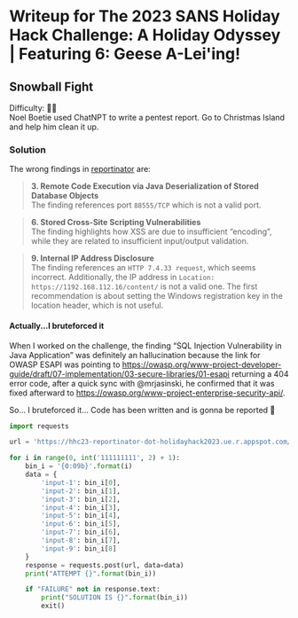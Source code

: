 # Writeup for The 2023 SANS Holiday Hack Challenge: A Holiday Odyssey \| Featuring 6: Geese A-Lei'ing!
## Snowball Fight
Difficulty: :christmas_tree::christmas_tree:  
Noel Boetie used ChatNPT to write a pentest report. Go to Christmas Island and help him clean it up.

### Solution
The wrong findings in [reportinator](https://hhc23-reportinator-dot-holidayhack2023.ue.r.appspot.com/) are:
> **3. Remote Code Execution via Java Deserialization of Stored Database Objects**  
> The finding references port `88555/TCP` which is not a valid port.

> **6. Stored Cross-Site Scripting Vulnerabilities**  
> The finding highlights how XSS are due to insufficient “encoding”, while they are related to insufficient input/output validation.

> **9. Internal IP Address Disclosure**  
> The finding references an `HTTP 7.4.33 request`, which seems incorrect. Additionally, the IP address in `Location: https://1192.168.112.16/content/` is not a valid one. The first recommendation is about setting the Windows registration key in the location header, which is not useful.

#### Actually...I bruteforced it
When I worked on the challenge, the finding “SQL Injection Vulnerability in Java Application” was definitely an hallucination because the link for OWASP ESAPI was pointing to https://owasp.org/www-project-developer-guide/draft/07-implementation/03-secure-libraries/01-esapi returning a 404 error code, after a quick sync with @mrjasinski, he confirmed that it was fixed afterward to https://owasp.org/www-project-enterprise-security-api/.

So... I bruteforced it... Code has been written and is gonna be reported 🙂
```python
import requests

url = 'https://hhc23-reportinator-dot-holidayhack2023.ue.r.appspot.com/check'

for i in range(0, int('111111111', 2) + 1):
	bin_i = '{0:09b}'.format(i)
	data = {
		'input-1': bin_i[0],
		'input-2': bin_i[1],
		'input-3': bin_i[2],
		'input-4': bin_i[3],
		'input-5': bin_i[4],
		'input-6': bin_i[5],
		'input-7': bin_i[6],
		'input-8': bin_i[7],
		'input-9': bin_i[8]
	}
	response = requests.post(url, data=data)
	print("ATTEMPT {}".format(bin_i))

	if "FAILURE" not in response.text:
		print("SOLUTION IS {}".format(bin_i))
		exit()
```